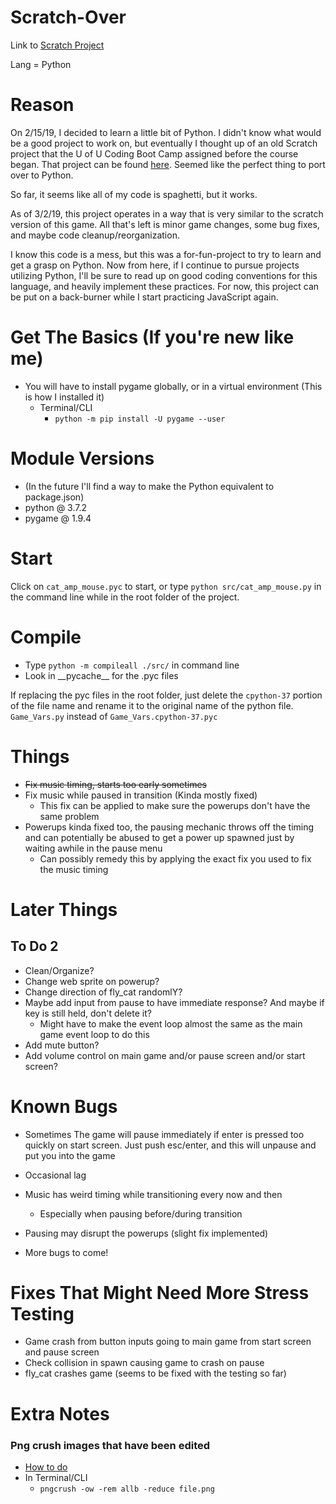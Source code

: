 # Scratch-Over

Link to [Scratch Project](https://scratch.mit.edu/projects/198253712/)

Lang = Python

# Reason

On 2/15/19, I decided to learn a little bit of Python. I didn't know what would be a good project to work on, but eventually I thought up of an old Scratch project that the U of U Coding Boot Camp assigned before the course began. That project can be found [here](https://scratch.mit.edu/projects/198253712/). Seemed like the perfect thing to port over to Python. 

So far, it seems like all of my code is spaghetti, but it works.

As of 3/2/19, this project operates in a way that is very similar to the scratch version of this game. All that's left is minor game changes, some bug fixes, and maybe code cleanup/reorganization. 

I know this code is a mess, but this was a for-fun-project to try to learn and get a grasp on Python. Now from here, if I continue to pursue projects utilizing Python, I'll be sure to read up on good coding conventions for this language, and heavily implement these practices. For now, this project can be put on a back-burner while I start practicing JavaScript again.

# Get The Basics (If you're new like me)

* You will have to install pygame globally, or in a virtual environment (This is how I installed it)
  * Terminal/CLI
    * `python -m pip install -U pygame --user`

# Module Versions

* (In the future I'll find a way to make the Python equivalent to package.json)
* python @ 3.7.2
* pygame @ 1.9.4

# Start

Click on `cat_amp_mouse.pyc` to start, or type
`python src/cat_amp_mouse.py` in the command line while in the root folder of the project.

# Compile

* Type `python -m compileall ./src/` in command line
* Look in \_\_pycache\_\_ for the .pyc files

If replacing the pyc files in the root folder, just delete the `cpython-37` portion of the file name and rename it to the original name of the python file. `Game_Vars.py` instead of `Game_Vars.cpython-37.pyc` 

# Things

* ~~Fix music timing, starts too early sometimes~~
* Fix music while paused in transition (Kinda mostly fixed)
  * This fix can be applied to make sure the powerups don't have the same problem
* Powerups kinda fixed too, the pausing mechanic throws off the timing and can potentially be abused to get a power up spawned just by waiting awhile in the pause menu
  * Can possibly remedy this by applying the exact fix you used to fix the music timing

# Later Things

## To Do 2

* Clean/Organize?
* Change web sprite on powerup?
* Change direction of fly_cat randomlY?
* Maybe add input from pause to have immediate response? And maybe if key is still held, don't delete it?
  * Might have to make the event loop almost the same as the main game event loop to do this
* Add mute button?
* Add volume control on main game and/or pause screen and/or start screen?

# Known Bugs

* Sometimes The game will pause immediately if enter is pressed too quickly on start screen. Just push esc/enter, and this will unpause and put you into the game
* Occasional lag
* Music has weird timing while transitioning every now and then
  * Especially when pausing before/during transition
* Pausing may disrupt the powerups (slight fix implemented)

* More bugs to come!

# Fixes That Might Need More Stress Testing

* Game crash from button inputs going to main game from start screen and pause screen
* Check collision in spawn causing game to crash on pause
* fly_cat crashes game (seems to be fixed with the testing so far)

# Extra Notes

### Png crush images that have been edited

* [How to do](https://stackoverflow.com/questions/22745076/libpng-warning-iccp-known-incorrect-srgb-profile/29337595#29337595)
* In Terminal/CLI
  * `pngcrush -ow -rem allb -reduce file.png`
